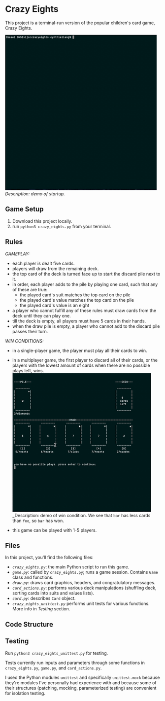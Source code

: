 # Crazy Eights
This project is a terminal-run version of the popular children's card game, Crazy Eights.

![](demo.gif)
_Description: demo of startup._

## Game Setup
1. Download this project locally.
2. run `python3 crazy_eights.py` from your terminal.

## Rules 
*GAMEPLAY:*
- each player is dealt five cards.
- players will draw from the remaining deck.
- the top card of the deck is turned face up to start the discard pile next to it.
- in order, each player adds to the pile by playing one card, such that any of these are true:
	- the played card's suit matches the top card on the pile
	- the played card's value matches the top card on the pile
	- the played card's value is an eight
- a player who cannot fulfill any of these rules must draw cards from the deck until they can play one.
- till the deck is empty, all players must have 5 cards in their hands.
- when the draw pile is empty, a player who cannot add to the
 discard pile passes their turn.


*WIN CONDITIONS:*
- in a single-player game, the player must play all their cards to win.
- in a multiplayer game, the first player to discard all of their cards,
 or the players with the lowest amount of cards when there are no possible plays left, wins.
![](demo_win.gif)
_Description: demo of win condition. We see that `bar` has less cards than `foo`, so `bar` has won.

- this game can be played with 1-5 players.

## Files
In this project, you'll find the following files:
- *`crazy_eights.py`*: the main Python script to run this game.
- *`game.py`*: called by `crazy_eights.py`; runs a game session. Contains `Game` class and functions.
- *`draw.py`*: draws card graphics, headers, and congratulatory messages.
- *`card_actions.py`*: performs various deck manipulations (shuffling deck, sorting cards into suits and values lists).
- *`card.py`*: describes `Card` object.
- *`crazy_eights_unittest.py`* performs unit tests for various functions. More info in *Testing* section.

## Code Structure


## Testing
Run `python3 crazy_eights_unittest.py` for testing.

Tests currently run inputs and parameters through some functions in `crazy_eights.py`, `game.py`, and `card_actions.py`.

I used the Python modules `unittest` and specifically `unittest.mock` because they're modules I've personally had experience with and because some of their structures (patching, mocking, parameterized testing) are convenient for isolation testing.
